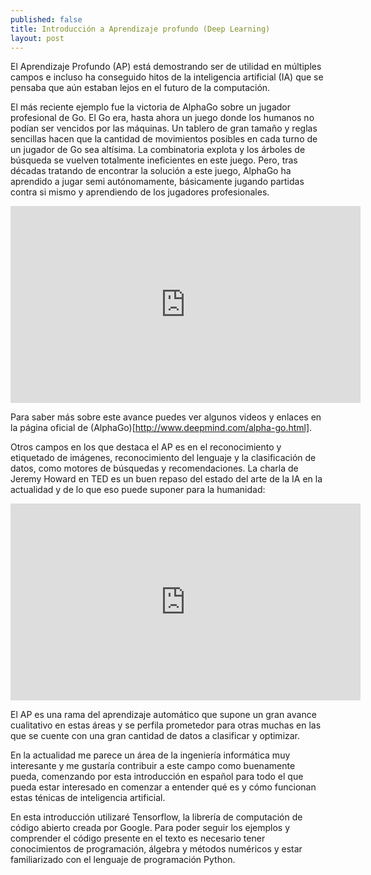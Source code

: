 ```yaml
---
published: false
title: Introducción a Aprendizaje profundo (Deep Learning)
layout: post
---
```

El Aprendizaje Profundo (AP) está demostrando ser de utilidad en múltiples campos e incluso ha conseguido hitos de la inteligencia artificial (IA) que se pensaba que aún estaban lejos en el futuro de la computación. 

El más reciente ejemplo fue la victoria de AlphaGo sobre un jugador profesional de Go. El Go era, hasta ahora un juego donde los humanos no podían ser vencidos por las máquinas. Un tablero de gran tamaño y reglas sencillas hacen que la cantidad de movimientos posibles en cada turno de un jugador de Go sea altísima. La combinatoria explota y los árboles de búsqueda se vuelven totalmente ineficientes en este juego. Pero, tras décadas tratando de encontrar la solución a este juego, AlphaGo ha aprendido a jugar semi autónomamente, básicamente jugando partidas contra si mismo y aprendiendo de los jugadores profesionales. 

<iframe width="560" height="315" src="https://www.youtube.com/embed/g-dKXOlsf98" frameborder="0" allowfullscreen></iframe>

Para saber más sobre este avance puedes ver algunos videos y enlaces en la página oficial de (AlphaGo)[http://www.deepmind.com/alpha-go.html]. 

Otros campos en los que destaca el AP es en el reconocimiento y etiquetado de imágenes, reconocimiento del lenguaje y la clasificación de datos, como motores de búsquedas y recomendaciones. La charla de Jeremy Howard en TED es un buen repaso del estado del arte de la IA en la actualidad y de lo que eso puede suponer para la humanidad:

<iframe src="https://embed-ssl.ted.com/talks/jeremy_howard_the_wonderful_and_terrifying_implications_of_computers_that_can_learn.html" width="560" height="315" frameborder="0" scrolling="no" webkitAllowFullScreen mozallowfullscreen allowFullScreen></iframe>

El AP es una rama del aprendizaje automático que supone un gran avance cualitativo en estas áreas y se perfila prometedor para otras muchas en las que se cuente con una gran cantidad de datos a clasificar y optimizar.

En la actualidad me parece un área de la ingeniería informática muy interesante y me gustaría contribuir a este campo como buenamente pueda, comenzando por esta introducción en español para todo el que pueda estar interesado en comenzar a entender qué es y cómo funcionan estas ténicas de inteligencia artificial.  

En esta introducción utilizaré Tensorflow, la librería de computación de código abierto creada por Google. Para poder seguir los ejemplos y comprender el código presente en el texto es necesario tener conocimientos de programación, álgebra y métodos numéricos y estar familiarizado con el lenguaje de programación Python.
